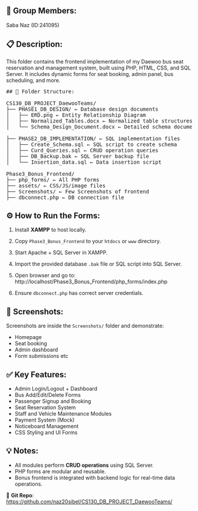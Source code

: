 ## 👥 Group Members:
Saba Naz (ID:241095)

## 📋 Description:
This folder contains the frontend implementation of my Daewoo bus seat reservation and management system, built using PHP, HTML, CSS, and SQL Server. It includes dynamic forms for seat booking, admin panel, bus scheduling, and more.
<pre>
## 📂 Folder Structure:

CS130_DB_PROJECT_DaewooTeams/
├── PHASE1_DB_DESIGN/ ← Database design documents
│   ├── ERD.png ← Entity Relationship Diagram
│   ├── Normalized_Tables.docx ← Normalized table structures
│   └── Schema_Design_Document.docx ← Detailed schema documentation

├── PHASE2_DB_IMPLEMENTATION/ ← SQL implementation files
│   ├── Create_Schema.sql ← SQL script to create schema
│   ├── Curd_Queries.sql ← CRUD operation queries
│   ├── DB_Backup.bak ← SQL Server backup file
│   └── Insertion_data.sql ← Data insertion script

Phase3_Bonus_Frontend/
├── php_forms/ ← All PHP forms
├── assets/ ← CSS/JS/image files
├── Screenshots/ ← Few Screenshots of frontend
├── dbconnect.php ← DB connection file
</pre>

## ⚙️ How to Run the Forms:
1. Install **XAMPP** to host locally.
2. Copy `Phase3_Bonus_Frontend` to your `htdocs` or `www` directory.
3. Start Apache + SQL Server in XAMPP.
4. Import the provided database `.bak` file or SQL script into SQL Server.
5. Open browser and go to:  
http://localhost/Phase3_Bonus_Frontend/php_forms/index.php

6. Ensure `dbconnect.php` has correct server credentials.

## 📸 Screenshots:
Screenshots are inside the `Screenshots/` folder and demonstrate:
- Homepage
- Seat booking
- Admin dashboard
- Form submissions etc


## ✅ Key Features:
-  Admin Login/Logout + Dashboard
-  Bus Add/Edit/Delete Forms
-  Passenger Signup and Booking
-  Seat Reservation System
-  Staff and Vehicle Maintenance Modules
-  Payment System (Mock)
-  Noticeboard Management
-  CSS Styling and UI Forms

## 💡 Notes:
- All modules perform **CRUD operations** using SQL Server.
- PHP forms are modular and reusable.
- Bonus frontend is integrated with backend logic for real-time data operations.


🔗 **Git Repo**: https://github.com/naz20sibel/CS130_DB_PROJECT_DaewooTeams/

